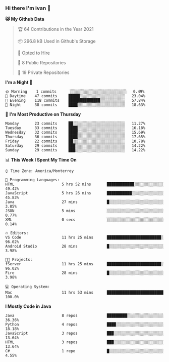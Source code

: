 ### Hi there I'm ivan 👋
<!--START_SECTION:waka-->
**🐱 My Github Data** 

> 🏆 64 Contributions in the Year 2021
 > 
> 📦 296.8 kB Used in Github's Storage 
 > 
> 💼 Opted to Hire
 > 
> 📜 8 Public Repositories 
 > 
> 🔑 19 Private Repositories  
 > 
**I'm a Night 🦉** 

```text
🌞 Morning    1 commits      ░░░░░░░░░░░░░░░░░░░░░░░░░   0.49% 
🌆 Daytime    47 commits     █████░░░░░░░░░░░░░░░░░░░░   23.04% 
🌃 Evening    118 commits    ██████████████░░░░░░░░░░░   57.84% 
🌙 Night      38 commits     ████░░░░░░░░░░░░░░░░░░░░░   18.63%

```
📅 **I'm Most Productive on Thursday** 

```text
Monday       23 commits     ██░░░░░░░░░░░░░░░░░░░░░░░   11.27% 
Tuesday      33 commits     ████░░░░░░░░░░░░░░░░░░░░░   16.18% 
Wednesday    32 commits     ████░░░░░░░░░░░░░░░░░░░░░   15.69% 
Thursday     36 commits     ████░░░░░░░░░░░░░░░░░░░░░   17.65% 
Friday       22 commits     ██░░░░░░░░░░░░░░░░░░░░░░░   10.78% 
Saturday     29 commits     ███░░░░░░░░░░░░░░░░░░░░░░   14.22% 
Sunday       29 commits     ███░░░░░░░░░░░░░░░░░░░░░░   14.22%

```


📊 **This Week I Spent My Time On** 

```text
⌚︎ Time Zone: America/Monterrey

💬 Programming Languages: 
HTML                     5 hrs 52 mins       ████████████░░░░░░░░░░░░░   49.42% 
JavaScript               5 hrs 26 mins       ███████████░░░░░░░░░░░░░░   45.83% 
Java                     27 mins             █░░░░░░░░░░░░░░░░░░░░░░░░   3.85% 
JSON                     5 mins              ░░░░░░░░░░░░░░░░░░░░░░░░░   0.77% 
XML                      0 secs              ░░░░░░░░░░░░░░░░░░░░░░░░░   0.14%

🔥 Editors: 
VS Code                  11 hrs 25 mins      ████████████████████████░   96.02% 
Android Studio           28 mins             █░░░░░░░░░░░░░░░░░░░░░░░░   3.98%

🐱‍💻 Projects: 
fServer                  11 hrs 25 mins      ████████████████████████░   96.02% 
Fire                     28 mins             █░░░░░░░░░░░░░░░░░░░░░░░░   3.98%

💻 Operating System: 
Mac                      11 hrs 53 mins      █████████████████████████   100.0%

```

**I Mostly Code in Java** 

```text
Java                     8 repos             █████████░░░░░░░░░░░░░░░░   36.36% 
Python                   4 repos             ████░░░░░░░░░░░░░░░░░░░░░   18.18% 
JavaScript               3 repos             ███░░░░░░░░░░░░░░░░░░░░░░   13.64% 
HTML                     3 repos             ███░░░░░░░░░░░░░░░░░░░░░░   13.64% 
C#                       1 repo              █░░░░░░░░░░░░░░░░░░░░░░░░   4.55%

```



<!--END_SECTION:waka-->

<!--
<p align="center">
  <img src ="https://github-readme-stats.vercel.app/api?username=ivanjtm&show_icons=true&count_private=true&theme=default&hide_border=true&include_all_commits=true?count_private=true">
  <img src ="https://github-readme-stats.vercel.app/api/top-langs/?username=ivanjtm&layout=compact&hide_border=true&langs_count=50">
  <img src="https://github-readme-stats.vercel.app/api/wakatime?username=ivanjtm&hide_border=true"> 
</p>
-->
